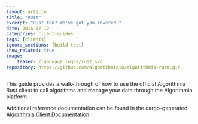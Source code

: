 ```yaml
---
layout: article
title: "Rust"
excerpt: "Rust fan? We've got you covered."
date: 2016-07-12
categories: client-guides
tags: [clients]
ignore_sections: [build-test]
show_related: true
image:
    teaser: /language_logos/rust.svg
repository: https://github.com/algorithmiaio/algorithmia-rust.git
---
```


This guide provides a walk-through of how to use the official Algorithmia Rust client to call algorithms and manage your data
through the Algorithmia platform.

Additional reference documentation can be found in the cargo-generated [Algorithmia Client Documentation](http://algorithmiaio.github.io/algorithmia-rust/algorithmia/).
